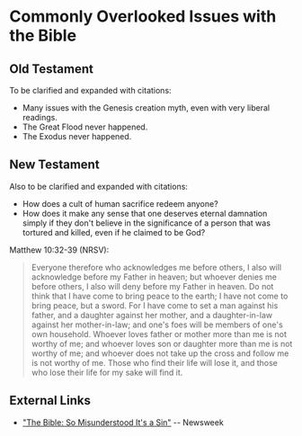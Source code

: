 Commonly Overlooked Issues with the Bible
================================================================================


Old Testament
--------------------------------------------------------------------------------

To be clarified and expanded with citations:

-   Many issues with the Genesis creation myth, even with very liberal readings.
-   The Great Flood never happened.
-   The Exodus never happened.  


New Testament
--------------------------------------------------------------------------------

Also to be clarified and expanded with citations:

-   How does a cult of human sacrifice redeem anyone?
-   How does it make any sense that one deserves eternal damnation simply if they
    don't believe in the significance of a person that was tortured and killed,
    even if he claimed to be God?

Matthew 10:32-39 (NRSV):

>   Everyone therefore who acknowledges me before others, I also will acknowledge before my Father in heaven;
>   but whoever denies me before others, I also will deny before my Father in heaven.
>   Do not think that I have come to bring peace to the earth; I have not come to bring peace, but a sword.
>   For I have come to set a man against his father, and a daughter against her mother, and a daughter-in-law against her mother-in-law;
>   and one's foes will be members of one's own household.
>   Whoever loves father or mother more than me is not worthy of me; and whoever loves son or daughter more than me is not worthy of me;
>   and whoever does not take up the cross and follow me is not worthy of me.
>   Those who find their life will lose it, and those who lose their life for my sake will find it.


External Links
--------------------------------------------------------------------------------

-   ["The Bible: So Misunderstood It's a Sin"](http://www.newsweek.com/2015/01/02/thats-not-what-bible-says-294018.html) -- Newsweek


